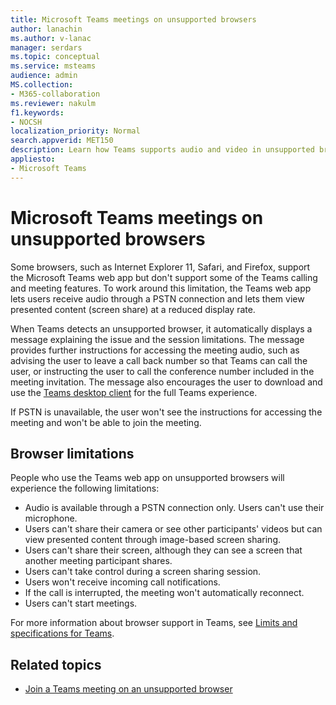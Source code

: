 ```yaml
---
title: Microsoft Teams meetings on unsupported browsers
author: lanachin
ms.author: v-lanac
manager: serdars
ms.topic: conceptual
ms.service: msteams
audience: admin
MS.collection: 
- M365-collaboration
ms.reviewer: nakulm
f1.keywords:
- NOCSH
localization_priority: Normal
search.appverid: MET150
description: Learn how Teams supports audio and video in unsupported browsers.
appliesto: 
- Microsoft Teams
---
```


# Microsoft Teams meetings on unsupported browsers

Some browsers, such as Internet Explorer 11, Safari, and Firefox, support the Microsoft Teams web app but don't support some of the Teams calling and meeting features. To work around this limitation, the Teams web app lets users receive audio through a PSTN connection and lets them view presented content (screen share) at a reduced display rate.

When Teams detects an unsupported browser, it automatically displays a message explaining the issue and the session limitations. The message provides further instructions for accessing the meeting audio, such as advising the user to leave a call back number so that Teams can call the user, or instructing the user to call the conference number included in the meeting invitation. The message also encourages the user to download and use the [Teams desktop client](https://teams.microsoft.com/downloads) for the full Teams experience.

If PSTN is unavailable, the user won't see the instructions for accessing the meeting and won't be able to join the meeting.

## Browser limitations

People who use the Teams web app on unsupported browsers will experience the following limitations:

- Audio is available through a PSTN connection only. Users can't use their microphone.
- Users can't share their camera or see other participants' videos but can view presented content through image-based screen sharing.
- Users can't share their screen, although they can see a screen that another meeting participant shares.
- Users can't take control during a screen sharing session.
- Users won't receive incoming call notifications.
- If the call is interrupted, the meeting won't automatically reconnect.
- Users can't start meetings.

For more information about browser support in Teams, see [Limits and specifications for Teams](/microsoftteams/limits-specifications-teams#browsers).

## Related topics

- [Join a Teams meeting on an unsupported browser](https://support.office.com/article/daafdd3c-ac7a-4855-871b-9113bad15907)
